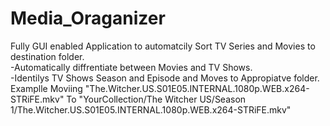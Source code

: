 # Media_Oraganizer
Fully GUI enabled Application to automatcily Sort TV Series and Movies to destination folder.  
-Automatically diffrentiate between Movies and TV Shows.  
-Identilys TV Shows Season and Episode and Moves to Appropiatve folder. Examplle Moviing "The.Witcher.US.S01E05.INTERNAL.1080p.WEB.x264-STRiFE.mkv" To "YourCollection/The Witcher US/Season 1/The.Witcher.US.S01E05.INTERNAL.1080p.WEB.x264-STRiFE.mkv"  
